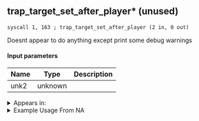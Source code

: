 ## trap_target_set_after_player* (unused)

`syscall 1, 163 ; trap_target_set_after_player (2 in, 0 out)`

Doesnt appear to do anything except print some debug warnings

#### Input parameters
| Name | Type | Description
|------|------|------------
| unk2   | unknown   | 




<details>
	<summary>Appears in:</summary>

</details>

<details>
	<summary>Example Usage From NA</summary>
```

```
</details>

